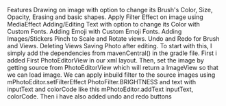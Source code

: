Features
Drawing on image with option to change its Brush's Color, Size, Opacity, Erasing and basic shapes.
Apply Filter Effect on image using MediaEffect
Adding/Editing Text with option to change its Color with Custom Fonts.
Adding Emoji with Custom Emoji Fonts.
Adding Images/Stickers
Pinch to Scale and Rotate views.
Undo and Redo for Brush and Views.
Deleting Views
Saving Photo after editing.
To start with this, I simply add the dependencies from mavenCentral() in the gradle file.
First i added First PhotoEditorView in our xml layout. Then, set the image by getting source from PhotoEditorView which will return a ImageView so that we can load image.
We can apply inbuild filter to the source images using
mPhotoEditor.setFilterEffect PhotoFilter.BRIGHTNESS and text with inputText and colorCode like this
mPhotoEditor.addText inputText, colorCode. Then i have also added undo and redo buttons
